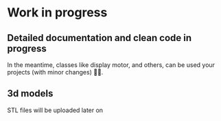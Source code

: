 # Work in progress

## Detailed documentation and clean code in progress

In the meantime, classes like display motor, and others, can be used your projects (with minor  changes) 💪🏾.

## 3d models
STL files will be uploaded later on